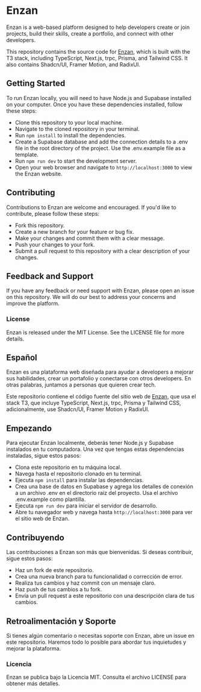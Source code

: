 # Enzan

Enzan is a web-based platform designed to help developers create or join projects, build their skills, create a portfolio, and connect with other developers.

This repository contains the source code for [Enzan](https://www.enzan.kaitakami.dev), which is built with the T3 stack, including TypeScript, Next.js, trpc, Prisma, and Tailwind CSS. It also contains Shadcn/UI, Framer Motion, and RadixUI.

## Getting Started

To run Enzan locally, you will need to have Node.js and Supabase installed on your computer. Once you have these dependencies installed, follow these steps:

- Clone this repository to your local machine.
- Navigate to the cloned repository in your terminal.
- Run `npm install` to install the dependencies.
- Create a Supabase database and add the connection details to a .env file in the root directory of the project. Use the .env.example file as a template.
- Run `npm run dev` to start the development server.
- Open your web browser and navigate to `http://localhost:3000` to view the Enzan website.

## Contributing

Contributions to Enzan are welcome and encouraged. If you'd like to contribute, please follow these steps:

- Fork this repository.
- Create a new branch for your feature or bug fix.
- Make your changes and commit them with a clear message.
- Push your changes to your fork.
- Submit a pull request to this repository with a clear description of your changes.

## Feedback and Support

If you have any feedback or need support with Enzan, please open an issue on this repository. We will do our best to address your concerns and improve the platform.

### License

Enzan is released under the MIT License. See the LICENSE file for more details.

## Español

Enzan es una plataforma web diseñada para ayudar a developers a mejorar sus habilidades, crear un portafolio y conectarse con otros developers. En otras palabras, juntamos a personas que quieren crear tech.

Este repositorio contiene el código fuente del sitio web de [Enzan](https://www.enzan.kaitakami.dev), que usa el stack T3, que incluye TypeScript, Next.js, trpc, Prisma y Tailwind CSS, adicionalmente, use Shadcn/UI, Framer Motion y RadixUI.

## Empezando

Para ejecutar Enzan localmente, deberás tener Node.js y Supabase instalados en tu computadora. Una vez que tengas estas dependencias instaladas, sigue estos pasos:

- Clona este repositorio en tu máquina local.
- Navega hasta el repositorio clonado en tu terminal.
- Ejecuta `npm install` para instalar las dependencias.
- Crea una base de datos en Supabase y agrega los detalles de conexión a un archivo .env en el directorio raíz del proyecto. Usa el archivo .env.example como plantilla.
- Ejecuta `npm run dev` para iniciar el servidor de desarrollo.
- Abre tu navegador web y navega hasta `http://localhost:3000` para ver el sitio web de Enzan.

## Contribuyendo

Las contribuciones a Enzan son más que bienvenidas. Si deseas contribuir, sigue estos pasos:

- Haz un fork de este repositorio.
- Crea una nueva branch para tu funcionalidad o corrección de error.
- Realiza tus cambios y haz commit con un mensaje claro.
- Haz push de tus cambios a tu fork.
- Envía un pull request a este repositorio con una descripción clara de tus cambios.

## Retroalimentación y Soporte

Si tienes algún comentario o necesitas soporte con Enzan, abre un issue en este repositorio. Haremos todo lo posible para abordar tus inquietudes y mejorar la plataforma.

### Licencia

Enzan se publica bajo la Licencia MIT. Consulta el archivo LICENSE para obtener más detalles.
